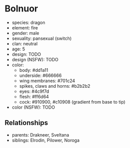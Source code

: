 # Bolnuor

- species: dragon
- element: fire
- gender: male
- sexuality: pansexual (switch)
- clan: neutral
- age: 5
- design: TODO
- design (NSFW): TODO
- color:
  - body: #dd1a11
  - underside: #666666
  - wing membranes: #701c24
  - spikes, claws and horns: #b2b2b2
  - eyes: #4c9f7d
  - flesh: #ff6d64
  - cock: #910900, #c10908 (gradient from base to tip)
- color (NSFW): TODO

## Relationships

- parents: Drakneer, Sveltana
- siblings: Elrodin, Pilower, Noroga
